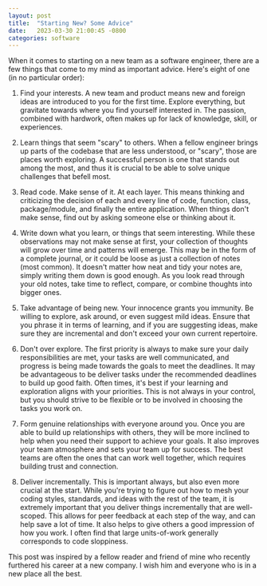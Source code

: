 ```yaml
---
layout: post
title:  "Starting New? Some Advice"
date:   2023-03-30 21:00:45 -0800
categories: software
---
```


When it comes to starting on a new team as a software engineer, there are a few things that come to my mind as important advice. Here's eight of one (in no particular order):

1. Find your interests. A new team and product means new and foreign ideas are introduced to you for the first time. Explore everything, but gravitate towards where you find yourself interested in. The passion, combined with hardwork, often makes up for lack of knowledge, skill, or experiences.

2. Learn things that seem "scary" to others. When a fellow engineer brings up parts of the codebase that are less understood, or "scary", those are places worth exploring. A successful person is one that stands out among the most, and thus it is crucial to be able to solve unique challenges that befell most.

3. Read code. Make sense of it. At each layer. This means thinking and criticizing the decision of each and every line of code, function, class, package/module, and finally the entire application. When things don't make sense, find out by asking someone else or thinking about it.

4. Write down what you learn, or things that seem interesting. While these observations may not make sense at first, your collection of thoughts will grow over time and patterns will emerge. This may be in the form of a complete journal, or it could be loose as just a collection of notes (most common). It doesn't matter how neat and tidy your notes are, simply writing them down is good enough. As you look read through your old notes, take time to reflect, compare, or combine thoughts into bigger ones.

5. Take advantage of being new. Your innocence grants you immunity. Be willing to explore, ask around, or even suggest mild ideas. Ensure that you phrase it in terms of learning, and if you are suggesting ideas, make sure they are incremental and don't exceed your own current repertoire.

6. Don't over explore. The first priority is always to make sure your daily responsibilities are met, your tasks are well communicated, and progress is being made towards the goals to meet the deadlines. It may be advantageous to be deliver tasks under the recommended deadlines to build up good faith. Often times, it's best if your learning and exploration aligns with your priorities. This is not always in your control, but you should strive to be flexible or to be involved in choosing the tasks you work on.

7. Form genuine relationships with everyone around you. Once you are able to build up relationships with others, they will be more inclined to help when you need their support to achieve your goals. It also improves your team atmosphere and sets your team up for success. The best teams are often the ones that can work well together, which requires building trust and connection.

8. Deliver incrementally. This is important always, but also even more crucial at the start. While you're trying to figure out how to mesh your coding styles, standards, and ideas with the rest of the team, it is extremely important that you deliver things incrementally that are well-scoped. This allows for peer feedback at each step of the way, and can help save a lot of time. It also helps to give others a good impression of how you work. I often find that large units-of-work generally corresponds to code sloppiness.

This post was inspired by a fellow reader and friend of mine who recently furthered his career at a new company. I wish him and everyone who is in a new place all the best.
